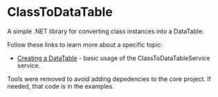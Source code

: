 # ClassToDataTable

A simple .NET library for converting class instances into a DataTable.

Follow these links to learn more about a specific topic:
- [Creating a DataTable](./ClassToDataTable/ClassToDataTable-Main.md) - basic usage of the ClassToDataTableService service.


Tools were removed to avoid adding depedencies to the core project.  If needed, that code is in the examples.